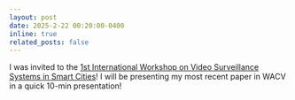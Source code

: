 ```yaml
---
layout: post
date: 2025-2-22 00:20:00-0400
inline: true
related_posts: false
---
```


I was invited to the [1st International Workshop on Video Surveillance Systems in Smart Cities](https://sites.google.com/view/v3sc/home?authuser=0)! I will be presenting my most recent paper in WACV in a quick 10-min presentation!
